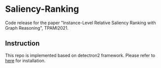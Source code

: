# Saliency-Ranking

Code release for the paper "Instance-Level Relative Saliency Ranking with Graph Reasoning", TPAMI2021.

## Instruction

This repo is implemented based on detectron2 framework. Please refer to [here](https://detectron2.readthedocs.io/en/latest/tutorials/install.html) for installation.
